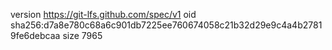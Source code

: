 version https://git-lfs.github.com/spec/v1
oid sha256:d7a8e780c68a6c901db7225ee760674058c21b32d29e9c4a4b27819fe6debcaa
size 7965
